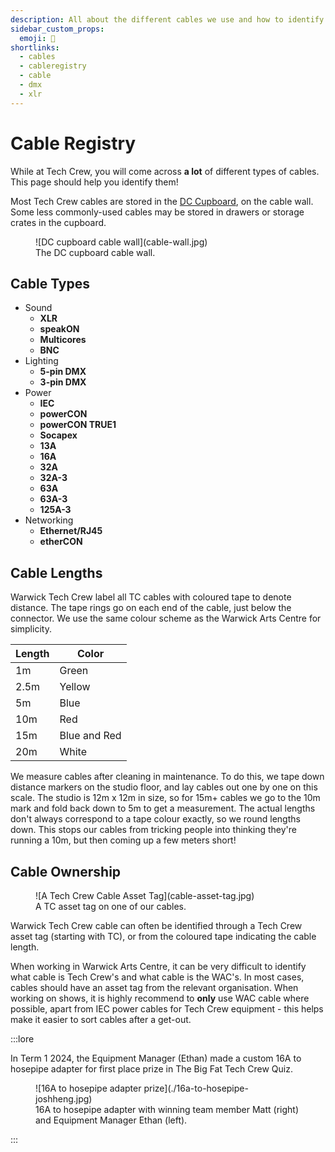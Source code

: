 ```yaml
---
description: All about the different cables we use and how to identify them.
sidebar_custom_props:
  emoji: 🔌
shortlinks:
  - cables
  - cableregistry
  - cable
  - dmx
  - xlr
---
```


# Cable Registry

While at Tech Crew, you will come across **a lot** of different types of cables. This page should help you identify
them!

Most Tech Crew cables are stored in the [DC Cupboard](/wiki/tech-crew/storage/dc-cupboard), on the cable wall. Some less
commonly-used cables may be stored in drawers or storage crates in the cupboard.

<figure>
![DC cupboard cable wall](cable-wall.jpg)
<figcaption>The DC cupboard cable wall.</figcaption>
</figure>

## Cable Types

- Sound
  - **XLR**
  - **speakON**
  - **Multicores**
  - **BNC**
- Lighting
  - **5-pin DMX**
  - **3-pin DMX**
- Power
  - **IEC**
  - **powerCON**
  - **powerCON TRUE1**
  - **Socapex**
  - **13A**
  - **16A**
  - **32A**
  - **32A-3**
  - **63A**
  - **63A-3**
  - **125A-3**
- Networking
  - **Ethernet/RJ45**
  - **etherCON**

## Cable Lengths

Warwick Tech Crew label all TC cables with coloured tape to denote distance. The tape rings go on each end of the cable,
just below the connector. We use the same colour scheme as the Warwick Arts Centre for simplicity.

| Length | Color        |
| ------ | ------------ |
| 1m     | Green        |
| 2.5m   | Yellow       |
| 5m     | Blue         |
| 10m    | Red          |
| 15m    | Blue and Red |
| 20m    | White        |

We measure cables after cleaning in maintenance. To do this, we tape down distance markers on the studio floor, and lay
cables out one by one on this scale. The studio is 12m x 12m in size, so for 15m+ cables we go to the 10m mark and fold
back down to 5m to get a measurement. The actual lengths don't always correspond to a tape colour exactly, so we round
lengths down. This stops our cables from tricking people into thinking they're running a 10m, but then coming up a few
meters short!

## Cable Ownership

<figure>
![A Tech Crew Cable Asset Tag](cable-asset-tag.jpg)
<figcaption>A TC asset tag on one of our cables.</figcaption>
</figure>

Warwick Tech Crew cable can often be identified through a Tech Crew asset tag (starting with TC), or from the coloured
tape indicating the cable length.

When working in Warwick Arts Centre, it can be very difficult to identify what cable is Tech Crew's and what cable is
the WAC's. In most cases, cables should have an asset tag from the relevant organisation. When working on shows, it is
highly recommend to **only** use WAC cable where possible, apart from IEC power cables for Tech Crew equipment - this
helps make it easier to sort cables after a get-out.

:::lore

In Term 1 2024, the Equipment Manager (Ethan) made a custom 16A to hosepipe adapter for first place prize in The Big Fat
Tech Crew Quiz.

<figure>
![16A to hosepipe adapter prize](./16a-to-hosepipe-joshheng.jpg)
<figcaption>16A to hosepipe adapter with winning team member Matt (right) and Equipment Manager Ethan (left).</figcaption>
</figure>

:::

